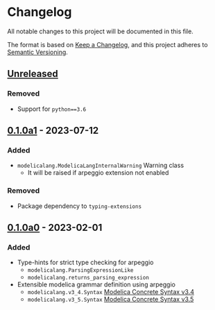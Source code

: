 # Changelog

All notable changes to this project will be documented in this file.

The format is based on [Keep a Changelog](https://keepachangelog.com/en/1.0.0/),
and this project adheres to [Semantic Versioning](https://semver.org/spec/v2.0.0.html).

## [Unreleased]

### Removed

- Support for `python==3.6`

## [0.1.0a1] - 2023-07-12

### Added

- `modelicalang.ModelicaLangInternalWarning` Warning class
    - It will be raised if arpeggio extension not enabled

### Removed

- Package dependency to `typing-extensions`

## [0.1.0a0] - 2023-02-01

### Added

- Type-hints for strict type checking for arpeggio
    - `modelicalang.ParsingExpressionLike`
    - `modelicalang.returns_parsing_expression`
- Extensible modelica grammar definition using arpeggio
    - `modelicalang.v3_4.Syntax` [Modelica Concrete Syntax v3.4](https://specification.modelica.org/maint/3.4/A2.html)
    - `modelicalang.v3_5.Syntax` [Modelica Concrete Syntax v3.5](https://specification.modelica.org/maint/3.5/modelica-concrete-syntax.html)


[Unreleased]: https://github.com/ijknabla/ModelicaLanguageForPython/compare/v0.1.0a1...HEAD
[0.1.0a1]: https://github.com/ijknabla/ModelicaLanguageForPython/tree/v0.1.0a1
[0.1.0a0]: https://github.com/ijknabla/ModelicaLanguageForPython/tree/v0.1.0a0
